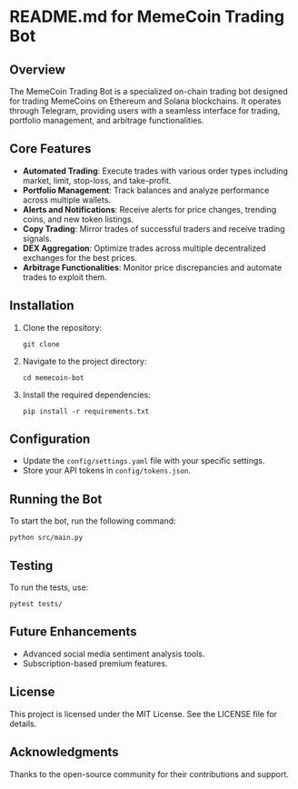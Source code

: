 # README.md for MemeCoin Trading Bot

## Overview
The MemeCoin Trading Bot is a specialized on-chain trading bot designed for trading MemeCoins on Ethereum and Solana blockchains. It operates through Telegram, providing users with a seamless interface for trading, portfolio management, and arbitrage functionalities.

## Core Features
- **Automated Trading**: Execute trades with various order types including market, limit, stop-loss, and take-profit.
- **Portfolio Management**: Track balances and analyze performance across multiple wallets.
- **Alerts and Notifications**: Receive alerts for price changes, trending coins, and new token listings.
- **Copy Trading**: Mirror trades of successful traders and receive trading signals.
- **DEX Aggregation**: Optimize trades across multiple decentralized exchanges for the best prices.
- **Arbitrage Functionalities**: Monitor price discrepancies and automate trades to exploit them.

## Installation
1. Clone the repository:
   ```
   git clone 
   ```
2. Navigate to the project directory:
   ```
   cd memecoin-bot
   ```
3. Install the required dependencies:
   ```
   pip install -r requirements.txt
   ```

## Configuration
- Update the `config/settings.yaml` file with your specific settings.
- Store your API tokens in `config/tokens.json`.

## Running the Bot
To start the bot, run the following command:
```
python src/main.py
```

## Testing
To run the tests, use:
```
pytest tests/
```

## Future Enhancements
- Advanced social media sentiment analysis tools.
- Subscription-based premium features.

## License
This project is licensed under the MIT License. See the LICENSE file for details.

## Acknowledgments
Thanks to the open-source community for their contributions and support.